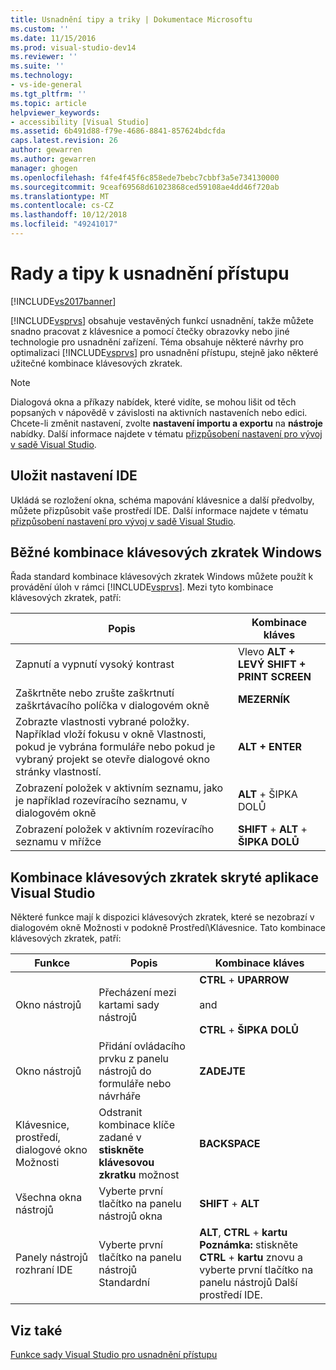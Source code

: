 ```yaml
---
title: Usnadnění tipy a triky | Dokumentace Microsoftu
ms.custom: ''
ms.date: 11/15/2016
ms.prod: visual-studio-dev14
ms.reviewer: ''
ms.suite: ''
ms.technology:
- vs-ide-general
ms.tgt_pltfrm: ''
ms.topic: article
helpviewer_keywords:
- accessibility [Visual Studio]
ms.assetid: 6b491d88-f79e-4686-8841-857624bdcfda
caps.latest.revision: 26
author: gewarren
ms.author: gewarren
manager: ghogen
ms.openlocfilehash: f4fe4f45f6c858ede7bebc7cbbf3a5e734130000
ms.sourcegitcommit: 9ceaf69568d61023868ced59108ae4dd46f720ab
ms.translationtype: MT
ms.contentlocale: cs-CZ
ms.lasthandoff: 10/12/2018
ms.locfileid: "49241017"
---
```

# <a name="accessibility-tips-and-tricks"></a>Rady a tipy k usnadnění přístupu
[!INCLUDE[vs2017banner](../../includes/vs2017banner.md)]

  
[!INCLUDE[vsprvs](../../includes/vsprvs-md.md)] obsahuje vestavěných funkcí usnadnění, takže můžete snadno pracovat z klávesnice a pomocí čtečky obrazovky nebo jiné technologie pro usnadnění zařízení. Téma obsahuje některé návrhy pro optimalizaci [!INCLUDE[vsprvs](../../includes/vsprvs-md.md)] pro usnadnění přístupu, stejně jako některé užitečné kombinace klávesových zkratek.  
  
> [!NOTE]
>  Dialogová okna a příkazy nabídek, které vidíte, se mohou lišit od těch popsaných v nápovědě v závislosti na aktivních nastaveních nebo edici. Chcete-li změnit nastavení, zvolte **nastavení importu a exportu** na **nástroje** nabídky. Další informace najdete v tématu [přizpůsobení nastavení pro vývoj v sadě Visual Studio](http://msdn.microsoft.com/en-us/22c4debb-4e31-47a8-8f19-16f328d7dcd3).  
  
## <a name="save-your-ide-settings"></a>Uložit nastavení IDE  
 Ukládá se rozložení okna, schéma mapování klávesnice a další předvolby, můžete přizpůsobit vaše prostředí IDE. Další informace najdete v tématu [přizpůsobení nastavení pro vývoj v sadě Visual Studio](http://msdn.microsoft.com/en-us/22c4debb-4e31-47a8-8f19-16f328d7dcd3).  
  
## <a name="common-windows-shortcut-key-combinations"></a>Běžné kombinace klávesových zkratek Windows  
 Řada standard kombinace klávesových zkratek Windows můžete použít k provádění úloh v rámci [!INCLUDE[vsprvs](../../includes/vsprvs-md.md)]. Mezi tyto kombinace klávesových zkratek, patří:  
  
|Popis|Kombinace kláves|  
|-----------------|---------------------|  
|Zapnutí a vypnutí vysoký kontrast|Vlevo **ALT + LEVÝ SHIFT + PRINT SCREEN**|  
|Zaškrtněte nebo zrušte zaškrtnutí zaškrtávacího políčka v dialogovém okně|**MEZERNÍK**|  
|Zobrazte vlastnosti vybrané položky. Například vloží fokusu v okně Vlastnosti, pokud je vybrána formuláře nebo pokud je vybraný projekt se otevře dialogové okno stránky vlastností.|**ALT + ENTER**|  
|Zobrazení položek v aktivním seznamu, jako je například rozevíracího seznamu, v dialogovém okně|**ALT** + ŠIPKA DOLŮ|  
|Zobrazení položek v aktivním rozevíracího seznamu v mřížce|**SHIFT** + **ALT** + **ŠIPKA DOLŮ**|  
  
## <a name="hidden-visual-studio-shortcut-key-combinations"></a>Kombinace klávesových zkratek skryté aplikace Visual Studio  
 Některé funkce mají k dispozici klávesových zkratek, které se nezobrazí v dialogovém okně Možnosti v podokně Prostředí\Klávesnice. Tato kombinace klávesových zkratek, patří:  
  
|Funkce|Popis|Kombinace kláves|  
|-------------|-----------------|---------------------|  
|Okno nástrojů|Přecházení mezi kartami sady nástrojů|**CTRL** + **UPARROW**<br /><br /> and<br /><br /> **CTRL** + **ŠIPKA DOLŮ**|  
|Okno nástrojů|Přidání ovládacího prvku z panelu nástrojů do formuláře nebo návrháře|**ZADEJTE**|  
|Klávesnice, prostředí, dialogové okno Možnosti|Odstranit kombinace klíče zadané v **stiskněte klávesovou zkratku** možnost|**BACKSPACE**|  
|Všechna okna nástrojů|Vyberte první tlačítko na panelu nástrojů okna|**SHIFT** + **ALT**|  
|Panely nástrojů rozhraní IDE|Vyberte první tlačítko na panelu nástrojů Standardní|**ALT**, **CTRL** + **kartu** **Poznámka:** stiskněte **CTRL** + **kartu** znovu a vyberte první tlačítko na panelu nástrojů Další prostředí IDE.|  
  
## <a name="see-also"></a>Viz také  
 [Funkce sady Visual Studio pro usnadnění přístupu](../../ide/reference/accessibility-features-of-visual-studio.md)



